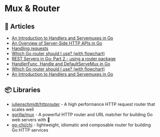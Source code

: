 # Mux & Router

## 📕 Articles
- [An Introduction to Handlers and Servemuxes in Go](https://www.alexedwards.net/blog/an-introduction-to-handlers-and-servemuxes-in-go)
- [An Overview of Server-Side HTTP APIs in Go](https://betterprogramming.pub/overview-of-server-side-http-apis-in-go-44f052737e4b)
- [Handling requests](https://livebook.manning.com/book/go-web-programming/chapter-3/1)
- [Which Go router should I use? (with flowchart)](https://www.alexedwards.net/blog/which-go-router-should-i-use)
- [REST Servers in Go: Part 2 - using a router package](https://eli.thegreenplace.net/2021/rest-servers-in-go-part-2-using-a-router-package/)
- [HandlerFunc, Handle and DefaultServeMux in Go](https://echorand.me/posts/golang-dissecting-listen-and-serve/)
- [Which Go router should I use? (with flowchart)](https://www.alexedwards.net/blog/which-go-router-should-i-use)
- [An Introduction to Handlers and Servemuxes in Go](https://www.alexedwards.net/blog/an-introduction-to-handlers-and-servemuxes-in-go)

## 📦 Libraries
- [julienschmidt/httprouter](https://github.com/julienschmidt/httprouter) - A high performance HTTP request router that scales well
- [gorilla/mux](https://github.com/gorilla/mux) - A powerful HTTP router and URL matcher for building Go web servers with 🦍
- [go-chi/chi](https://github.com/go-chi/chi) - lightweight, idiomatic and composable router for building Go HTTP services